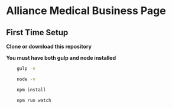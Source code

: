 # Alliance Medical Business Page


## First Time Setup
**Clone or download this repository** 

**You must have both gulp and node installed**
```bash
    gulp -v 
```
```bash
    node -v 
```
```bash
    npm install
```
```bash
    npm run watch
```

